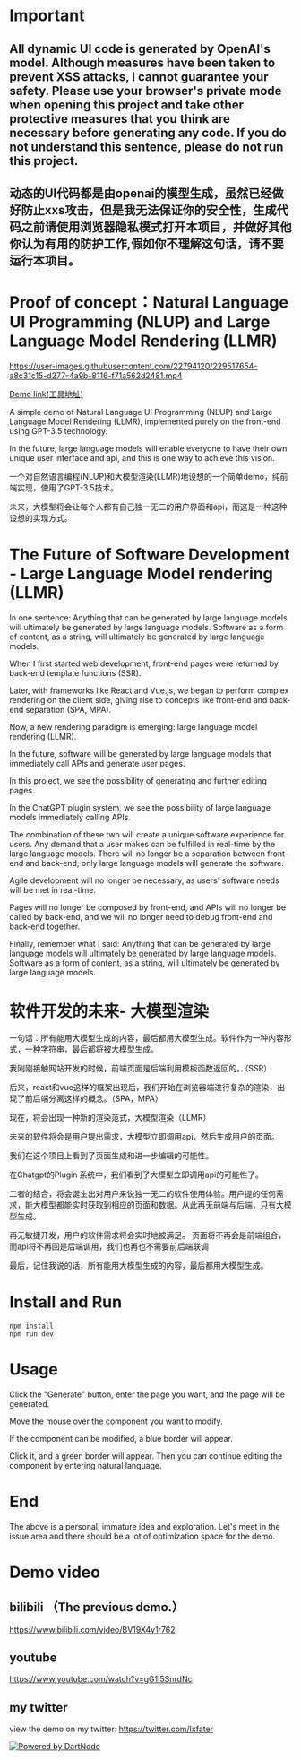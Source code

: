 # Important 

## All dynamic UI code is generated by OpenAI's model. Although measures have been taken to prevent XSS attacks, I cannot guarantee your safety. Please use your browser's private mode when opening this project and take other protective measures that you think are necessary before generating any code. If you do not understand this sentence, please do not run this project.

## 动态的UI代码都是由openai的模型生成，虽然已经做好防止xxs攻击，但是我无法保证你的安全性，生成代码之前请使用浏览器隐私模式打开本项目，并做好其他你认为有用的防护工作,假如你不理解这句话，请不要运行本项目。

# Proof of concept：Natural Language UI Programming (NLUP) and Large Language Model Rendering (LLMR)



https://user-images.githubusercontent.com/22794120/229517654-a8c31c15-d277-4a9b-8116-f71a562d2481.mp4


[Demo link(工具地址)](https://nlui.lxfater.com)


A simple demo of Natural Language UI Programming (NLUP) and Large Language Model Rendering (LLMR), implemented purely on the front-end using GPT-3.5 technology.

In the future, large language models will enable everyone to have their own unique user interface and api, and this is one way to achieve this vision.

一个对自然语言编程(NLUP)和大模型渲染(LLMR)地设想的一个简单demo，纯前端实现，使用了GPT-3.5技术。

未来，大模型将会让每个人都有自己独一无二的用户界面和api，而这是一种这种设想的实现方式。

# The Future of Software Development - Large Language Model rendering (LLMR)
In one sentence: Anything that can be generated by large language models will ultimately be generated by large language models. Software as a form of content, as a string, will ultimately be generated by large language models.

When I first started web development, front-end pages were returned by back-end template functions (SSR).

Later, with frameworks like React and Vue.js, we began to perform complex rendering on the client side, giving rise to concepts like front-end and back-end separation (SPA, MPA).

Now, a new rendering paradigm is emerging: large language model rendering (LLMR).

In the future, software will be generated by large language models that immediately call APIs and generate user pages.

In this project, we see the possibility of generating and further editing pages.

In the ChatGPT plugin system, we see the possibility of large language models immediately calling APIs.

The combination of these two will create a unique software experience for users. Any demand that a user makes can be fulfilled in real-time by the large language models. There will no longer be a separation between front-end and back-end; only large language models will generate the software.

Agile development will no longer be necessary, as users' software needs will be met in real-time.

Pages will no longer be composed by front-end, and APIs will no longer be called by back-end, and we will no longer need to debug front-end and back-end together.

Finally, remember what I said: Anything that can be generated by large language models will ultimately be generated by large language models. Software as a form of content, as a string, will ultimately be generated by large language models.


# 软件开发的未来- 大模型渲染

一句话：所有能用大模型生成的内容，最后都用大模型生成。软件作为一种内容形式，一种字符串，最后都将被大模型生成。

我刚刚接触网站开发的时候，前端页面是后端利用模板函数返回的。（SSR）

后来，react和vue这样的框架出现后，我们开始在浏览器端进行复杂的渲染，出现了前后端分离这样的概念。（SPA，MPA）

现在，将会出现一种新的渲染范式，大模型渲染（LLMR）

未来的软件将会是用户提出需求，大模型立即调用api，然后生成用户的页面。

我们在这个项目上看到了页面生成和进一步编辑的可能性。

在Chatgpt的Plugin 系统中，我们看到了大模型立即调用api的可能性了。

二者的结合，将会诞生出对用户来说独一无二的软件使用体验。用户提的任何需求，能大模型都能实时获取到相应的页面和数据。从此再无前端与后端，只有大模型生成。

再无敏捷开发，用户的软件需求将会实时地被满足。
页面将不再会是前端组合，而api将不再回是后端调用，我们也再也不需要前后端联调

最后，记住我说的话，所有能用大模型生成的内容，最后都用大模型生成。

# Install and Run
```nodejs
npm install 
npm run dev
```

# Usage
Click the "Generate" button, enter the page you want, and the page will be generated. 

Move the mouse over the component you want to modify. 

If the component can be modified, a blue border will appear. 

Click it, and a green border will appear. Then you can continue editing the component by entering natural language.


# End
The above is a personal, immature idea and exploration. Let's meet in the issue area and there should be a lot of optimization space for the demo.

# Demo video
## bilibili （The previous demo.）
https://www.bilibili.com/video/BV19X4y1r762
## youtube
https://www.youtube.com/watch?v=gG1I5SnrdNc
## my twitter
view the demo on my twitter: https://twitter.com/lxfater

[![Powered by DartNode](https://dartnode.com/branding/DN-Open-Source-sm.png)](https://dartnode.com "Powered by DartNode - Free VPS for Open Source")

